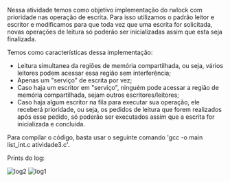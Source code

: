 Nessa atividade temos como objetivo implementação do rwlock com prioridade nas operação de escrita. Para isso utilizamos o padrão leitor e escritor e modificamos para que toda vez que uma escrita for solicitada, novas operações de leitura só poderão ser inicializadas assim que esta seja finalizada. 

Temos como características dessa implementação:

- Leitura simultanea da regiões de memória compartilhada, ou seja, vários leitores podem acessar essa região sem interferência;
- Apenas um "serviço" de escrita por vez;
- Caso haja um escritor em "serviço", ninguém pode acessar a região de memória compartilhada, sejam outros escritores/leitores;
- Caso haja algum escritor na fila para executar sua operação, ele receberá prioridade, ou seja, os pedidos de leitura que forem realizados após esse pedido, só poderão ser executados assim que a escrita for inicializada e concluida.

Para compilar o código, basta usar o seguinte comando 'gcc -o main list_int.c atividade3.c'.

Prints do log:

![log2](https://github.com/user-attachments/assets/849df2b0-2d59-4e41-9688-d154f28a398d)
![log1](https://github.com/user-attachments/assets/a862bda5-fb3d-4a05-8840-edda7af1c281)
